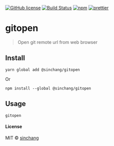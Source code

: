 [![GitHub license](https://img.shields.io/badge/license-MIT-blue.svg)](https://raw.githubusercontent.com/sinchang/gitopen/master/LICENSE)
[![Build Status](https://img.shields.io/travis/sinchang/gitopen.svg)](https://travis-ci.org/sinchang/gitopen)
[![npm](https://img.shields.io/npm/v/gitopen.svg)](https://www.npmjs.com/package/gitopen)
[![prettier](https://img.shields.io/badge/style-prettier-ff69b4.svg)](https://github.com/prettier/prettier)

# gitopen

> Open git remote url from web browser

## Install

```
yarn global add @sinchang/gitopen
```

Or

```
npm install --global @sinchang/gitopen
```

## Usage

```
gitopen
```

#### License

MIT © [sinchang](https://github.com/sinchang)
